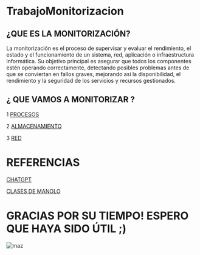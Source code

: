 # TrabajoMonitorizacion

## ¿QUE ES LA MONITORIZACIÓN?
La monitorización es el proceso de supervisar y evaluar el rendimiento, el estado y el funcionamiento de un sistema, red, aplicación o infraestructura informática. Su objetivo principal es asegurar que todos los componentes estén operando correctamente, detectando posibles problemas antes de que se conviertan en fallos graves, mejorando así la disponibilidad, el rendimiento y la seguridad de los servicios y recursos gestionados.
## ¿ QUE VAMOS A MONITORIZAR ?
1 [PROCESOS](Procesos.md)

2 [ALMACENAMIENTO](Almacenamiento.md)

3 [RED](Red.md)

# REFERENCIAS

 [CHATGPT](https://www.chatgpt.com)
 
 [CLASES DE MANOLO](https://blogsaverroes.juntadeandalucia.es/iesrodrigocaro/)

 # GRACIAS POR SU TIEMPO! ESPERO QUE HAYA SIDO ÚTIL ;)

 ![maz](img/maz.jpg)
